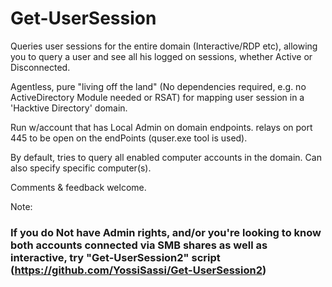 # Get-UserSession
Queries user sessions for the entire domain (Interactive/RDP etc), allowing you to query a user and see all his logged on sessions, whether Active or Disconnected.

Agentless, pure "living off the land" (No dependencies required, e.g. no ActiveDirectory Module needed or RSAT) for mapping user session in a 'Hacktive Directory' domain.

Run w/account that has Local Admin on domain endpoints. relays on port 445 to be open on the endPoints (quser.exe tool is used).

By default, tries to query all enabled computer accounts in the domain. Can also specify specific computer(s).

Comments & feedback welcome.


Note: 
### If you do Not have Admin rights, and/or you're looking to know both accounts connected via SMB shares as well as interactive, try "Get-UserSession2" script (https://github.com/YossiSassi/Get-UserSession2) 
